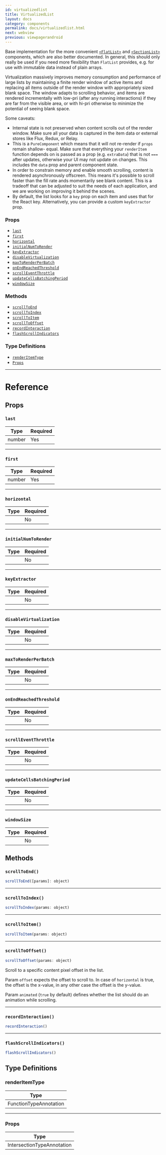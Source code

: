 ```yaml
---
id: virtualizedlist
title: VirtualizedList
layout: docs
category: components
permalink: docs/virtualizedlist.html
next: webview
previous: viewpagerandroid
---
```

Base implementation for the more convenient [`<FlatList>`](/react-native/docs/flatlist.html)
and [`<SectionList>`](/react-native/docs/sectionlist.html) components, which are also better
documented. In general, this should only really be used if you need more flexibility than
`FlatList` provides, e.g. for use with immutable data instead of plain arrays.

Virtualization massively improves memory consumption and performance of large lists by
maintaining a finite render window of active items and replacing all items outside of the render
window with appropriately sized blank space. The window adapts to scrolling behavior, and items
are rendered incrementally with low-pri (after any running interactions) if they are far from the
visible area, or with hi-pri otherwise to minimize the potential of seeing blank space.

Some caveats:

- Internal state is not preserved when content scrolls out of the render window. Make sure all
  your data is captured in the item data or external stores like Flux, Redux, or Relay.
- This is a `PureComponent` which means that it will not re-render if `props` remain shallow-
  equal. Make sure that everything your `renderItem` function depends on is passed as a prop
  (e.g. `extraData`) that is not `===` after updates, otherwise your UI may not update on
  changes. This includes the `data` prop and parent component state.
- In order to constrain memory and enable smooth scrolling, content is rendered asynchronously
  offscreen. This means it's possible to scroll faster than the fill rate ands momentarily see
  blank content. This is a tradeoff that can be adjusted to suit the needs of each application,
  and we are working on improving it behind the scenes.
- By default, the list looks for a `key` prop on each item and uses that for the React key.
  Alternatively, you can provide a custom `keyExtractor` prop.

### Props

- [`last`](docs/virtualizedlist.html#last)
- [`first`](docs/virtualizedlist.html#first)
- [`horizontal`](docs/virtualizedlist.html#horizontal)
- [`initialNumToRender`](docs/virtualizedlist.html#initialnumtorender)
- [`keyExtractor`](docs/virtualizedlist.html#keyextractor)
- [`disableVirtualization`](docs/virtualizedlist.html#disablevirtualization)
- [`maxToRenderPerBatch`](docs/virtualizedlist.html#maxtorenderperbatch)
- [`onEndReachedThreshold`](docs/virtualizedlist.html#onendreachedthreshold)
- [`scrollEventThrottle`](docs/virtualizedlist.html#scrolleventthrottle)
- [`updateCellsBatchingPeriod`](docs/virtualizedlist.html#updatecellsbatchingperiod)
- [`windowSize`](docs/virtualizedlist.html#windowsize)




### Methods

- [`scrollToEnd`](docs/virtualizedlist.html#scrolltoend)
- [`scrollToIndex`](docs/virtualizedlist.html#scrolltoindex)
- [`scrollToItem`](docs/virtualizedlist.html#scrolltoitem)
- [`scrollToOffset`](docs/virtualizedlist.html#scrolltooffset)
- [`recordInteraction`](docs/virtualizedlist.html#recordinteraction)
- [`flashScrollIndicators`](docs/virtualizedlist.html#flashscrollindicators)


### Type Definitions

- [`renderItemType`](docs/virtualizedlist.html#renderitemtype)
- [`Props`](docs/virtualizedlist.html#props)




---

# Reference

## Props

### `last`



| Type | Required |
| - | - |
| number | Yes |




---

### `first`



| Type | Required |
| - | - |
| number | Yes |




---

### `horizontal`



| Type | Required |
| - | - |
|  | No |




---

### `initialNumToRender`



| Type | Required |
| - | - |
|  | No |




---

### `keyExtractor`



| Type | Required |
| - | - |
|  | No |




---

### `disableVirtualization`



| Type | Required |
| - | - |
|  | No |




---

### `maxToRenderPerBatch`



| Type | Required |
| - | - |
|  | No |




---

### `onEndReachedThreshold`



| Type | Required |
| - | - |
|  | No |




---

### `scrollEventThrottle`



| Type | Required |
| - | - |
|  | No |




---

### `updateCellsBatchingPeriod`



| Type | Required |
| - | - |
|  | No |




---

### `windowSize`



| Type | Required |
| - | - |
|  | No |






## Methods

### `scrollToEnd()`

```javascript
scrollToEnd([params]: object)
```



---

### `scrollToIndex()`

```javascript
scrollToIndex(params: object)
```



---

### `scrollToItem()`

```javascript
scrollToItem(params: object)
```



---

### `scrollToOffset()`

```javascript
scrollToOffset(params: object)
```

Scroll to a specific content pixel offset in the list.

Param `offset` expects the offset to scroll to.
In case of `horizontal` is true, the offset is the x-value,
in any other case the offset is the y-value.

Param `animated` (`true` by default) defines whether the list
should do an animation while scrolling.



---

### `recordInteraction()`

```javascript
recordInteraction()
```



---

### `flashScrollIndicators()`

```javascript
flashScrollIndicators()
```



## Type Definitions

### renderItemType

| Type |
| - |
| FunctionTypeAnnotation |




---

### Props

| Type |
| - |
| IntersectionTypeAnnotation |




